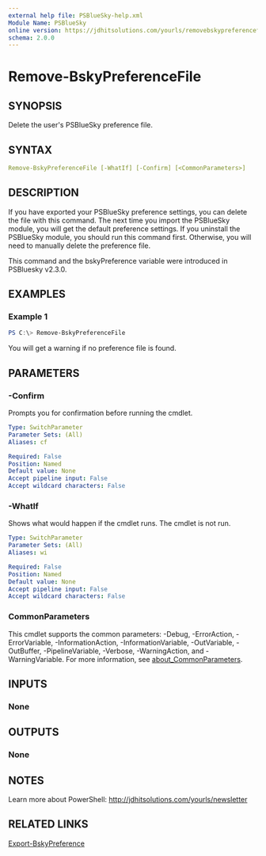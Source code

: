 ```yaml
---
external help file: PSBlueSky-help.xml
Module Name: PSBlueSky
online version: https://jdhitsolutions.com/yourls/removebskypreferencefile
schema: 2.0.0
---
```


# Remove-BskyPreferenceFile

## SYNOPSIS

Delete the user's PSBlueSky preference file.

## SYNTAX

```yaml
Remove-BskyPreferenceFile [-WhatIf] [-Confirm] [<CommonParameters>]
```

## DESCRIPTION

If you have exported your PSBlueSky preference settings, you can delete the file with this command. The next time you import the PSBlueSky module, you will get the default preference settings. If you uninstall the PSBlueSky module, you should run this command first. Otherwise, you will need to manually delete the preference file.

This command and the bskyPreference variable were introduced in PSBluesky v2.3.0.

## EXAMPLES

### Example 1

```powershell
PS C:\> Remove-BskyPreferenceFile
```

You will get a warning if no preference file is found.

## PARAMETERS

### -Confirm

Prompts you for confirmation before running the cmdlet.

```yaml
Type: SwitchParameter
Parameter Sets: (All)
Aliases: cf

Required: False
Position: Named
Default value: None
Accept pipeline input: False
Accept wildcard characters: False
```

### -WhatIf

Shows what would happen if the cmdlet runs.
The cmdlet is not run.

```yaml
Type: SwitchParameter
Parameter Sets: (All)
Aliases: wi

Required: False
Position: Named
Default value: None
Accept pipeline input: False
Accept wildcard characters: False
```

### CommonParameters

This cmdlet supports the common parameters: -Debug, -ErrorAction, -ErrorVariable, -InformationAction, -InformationVariable, -OutVariable, -OutBuffer, -PipelineVariable, -Verbose, -WarningAction, and -WarningVariable. For more information, see [about_CommonParameters](http://go.microsoft.com/fwlink/?LinkID=113216).

## INPUTS

### None

## OUTPUTS

### None

## NOTES

Learn more about PowerShell: http://jdhitsolutions.com/yourls/newsletter

## RELATED LINKS

[Export-BskyPreference](Export-BskyPreference.md)
